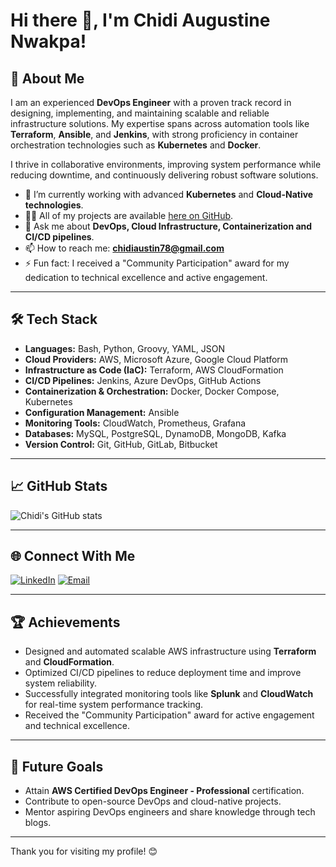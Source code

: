 # Hi there 👋, I'm Chidi Augustine Nwakpa!

## 🚀 About Me
I am an experienced **DevOps Engineer** with a proven track record in designing, implementing, and maintaining scalable and reliable infrastructure solutions. My expertise spans across automation tools like **Terraform**, **Ansible**, and **Jenkins**, with strong proficiency in container orchestration technologies such as **Kubernetes** and **Docker**.

I thrive in collaborative environments, improving system performance while reducing downtime, and continuously delivering robust software solutions.

- 🌱 I’m currently working with advanced **Kubernetes** and **Cloud-Native technologies**.
- 👨‍💻 All of my projects are available [here on GitHub](https://github.com/citadelict).
- 💬 Ask me about **DevOps, Cloud Infrastructure, Containerization and CI/CD pipelines**.
- 📫 How to reach me: **chidiaustin78@gmail.com**
- ⚡ Fun fact: I received a "Community Participation" award for my dedication to technical excellence and active engagement.

---

## 🛠️ Tech Stack
- **Languages:** Bash, Python, Groovy, YAML, JSON
- **Cloud Providers:** AWS, Microsoft Azure, Google Cloud Platform
- **Infrastructure as Code (IaC):** Terraform, AWS CloudFormation
- **CI/CD Pipelines:** Jenkins, Azure DevOps, GitHub Actions
- **Containerization & Orchestration:** Docker, Docker Compose, Kubernetes
- **Configuration Management:** Ansible
- **Monitoring Tools:** CloudWatch, Prometheus, Grafana
- **Databases:** MySQL, PostgreSQL, DynamoDB, MongoDB, Kafka
- **Version Control:** Git, GitHub, GitLab, Bitbucket

---

## 📈 GitHub Stats
![Chidi's GitHub stats](https://github-readme-stats.vercel.app/api?username=citadelict&show_icons=true&theme=radical)

---

## 🌐 Connect With Me
[![LinkedIn](https://img.shields.io/badge/LinkedIn-0077B5?style=for-the-badge&logo=linkedin&logoColor=white)](https://www.linkedin.com/in/chidi-augustine-nwakpa)
[![Email](https://img.shields.io/badge/Email-005FF9?style=for-the-badge&logo=gmail&logoColor=white)](mailto:chidiaustin78@gmail.com)

---

## 🏆 Achievements
- Designed and automated scalable AWS infrastructure using **Terraform** and **CloudFormation**.
- Optimized CI/CD pipelines to reduce deployment time and improve system reliability.
- Successfully integrated monitoring tools like **Splunk** and **CloudWatch** for real-time system performance tracking.
- Received the "Community Participation" award for active engagement and technical excellence.

---

## 🤔 Future Goals
- Attain **AWS Certified DevOps Engineer - Professional** certification.
- Contribute to open-source DevOps and cloud-native projects.
- Mentor aspiring DevOps engineers and share knowledge through tech blogs.

---

Thank you for visiting my profile! 😊

